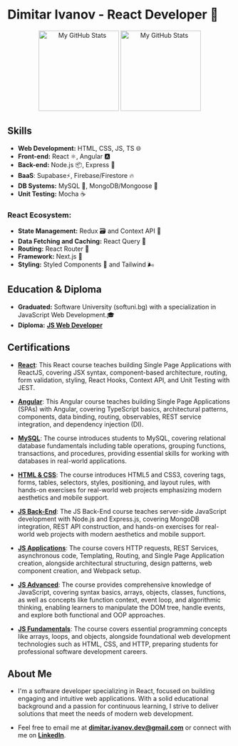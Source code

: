 # Dimitar Ivanov - React Developer 🚀

<p align="center">
  <img height="180em" alt="My GitHub Stats" src="https://github-readme-stats.vercel.app/api?username=dimnov&show_icons=true&bg_color=00000000&hide_border=true&text_color=3498db&count_private=true&include_all_commits=true&hide_rank=true" />
  <img height="180em" alt="My GitHub Stats" src="https://github-readme-stats.vercel.app/api/top-langs/?username=dimnov&langs_count=8&layout=compact&hide_border=true&bg_color=00000000&text_color=3498db&count_private=true&include_all_commits=true" />
</p>

## Skills
- **Web Development:** HTML, CSS, JS, TS 🌐
- **Front-end:** React ⚛️, Angular 🅰️
- **Back-end:** Node.js 📦, Express 🚂
- **BaaS**: Supabase⚡, Firebase/Firestore 🔥
- **DB Systems:** MySQL 🐬, MongoDB/Mongoose 🍃
- **Unit Testing:** Mocha ☕️

### React Ecosystem:
- **State Management:** Redux 🗃️ and Context API 🔄
- **Data Fetching and Caching:** React Query 🎣
- **Routing:** React Router 🔀
- **Framework:** Next.js 🚀
- **Styling:** Styled Components 💅 and Tailwind 🌬️

## Education & Diploma
- **Graduated:** Software University (softuni.bg) with a specialization in JavaScript Web Development.🎓
- **Diploma:** **[JS Web Developer](https://softuni.bg/certificates/details/215941/29bf3bfe)**

## Certifications

- **[React](https://softuni.bg/certificates/details/197808/898ded3e)**: This React course teaches building Single Page Applications with ReactJS, covering JSX syntax, component-based architecture, routing, form validation, styling, React Hooks, Context API, and Unit Testing with JEST.

- **[Angular](https://softuni.bg/certificates/details/182970/db6b75ef)**: This Angular course teaches building Single Page Applications (SPAs) with Angular, covering TypeScript basics, architectural patterns, components, data binding, routing, observables, REST service integration, and dependency injection (DI).

- **[MySQL](https://softuni.bg/certificates/details/202836/40875686)**: The course introduces students to MySQL, covering relational database fundamentals including table operations, grouping functions, transactions, and procedures, providing essential skills for working with databases in real-world applications.

- **[HTML & CSS](https://softuni.bg/certificates/details/190748/241f654e)**: The course introduces HTML5 and CSS3, covering tags, forms, tables, selectors, styles, positioning, and layout rules, with hands-on exercises for real-world web projects emphasizing modern aesthetics and mobile support.

- **[JS Back-End](https://softuni.bg/certificates/details/212144/dfa53cd8)**: The JS Back-End course teaches server-side JavaScript development with Node.js and Express.js, covering MongoDB integration, REST API construction, and hands-on exercises for real-world web projects with modern aesthetics and mobile support.

- **[JS Applications](https://softuni.bg/certificates/details/167792/56b02d53)**: The course covers HTTP requests, REST Services, asynchronous code, Templating, Routing, and Single Page Application creation, alongside architectural structuring, design patterns, web component creation, and Webpack setup.

- **[JS Advanced](https://softuni.bg/certificates/details/160131/ffa3ce63)**: The course provides comprehensive knowledge of JavaScript, covering syntax basics, arrays, objects, classes, functions, as well as concepts like function context, event loop, and algorithmic thinking, enabling learners to manipulate the DOM tree, handle events, and explore both functional and OOP approaches.

- **[JS Fundamentals](https://softuni.bg/certificates/details/151622/466419dc)**: The course covers essential programming concepts like arrays, loops, and objects, alongside foundational web development technologies such as HTML, CSS, and HTTP, preparing students for professional software development careers.

## About Me
- I'm a software developer specializing in React, focused on building engaging and intuitive web applications. With a solid educational background and a passion for continuous learning, I strive to deliver solutions that meet the needs of modern web development.
  
- Feel free to email me at **dimitar.ivanov.dev@gmail.com** or connect with me on **[LinkedIn](https://www.linkedin.com/in/dimnov/)**.
